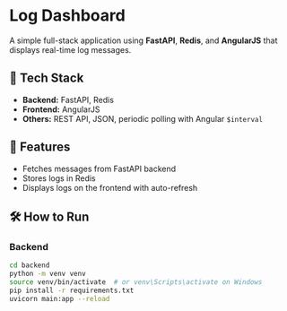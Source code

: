 # Log Dashboard

A simple full-stack application using **FastAPI**, **Redis**, and **AngularJS** that displays real-time log messages.

## 🔧 Tech Stack

- **Backend:** FastAPI, Redis
- **Frontend:** AngularJS
- **Others:** REST API, JSON, periodic polling with Angular `$interval`

## 🚀 Features

- Fetches messages from FastAPI backend
- Stores logs in Redis
- Displays logs on the frontend with auto-refresh

## 🛠️ How to Run

### Backend
```bash
cd backend
python -m venv venv
source venv/bin/activate  # or venv\Scripts\activate on Windows
pip install -r requirements.txt
uvicorn main:app --reload
